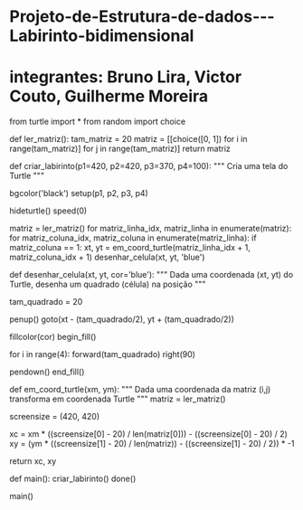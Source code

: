 # Projeto-de-Estrutura-de-dados---Labirinto-bidimensional
# integrantes: Bruno Lira, Victor Couto, Guilherme Moreira

from turtle import *
from random import choice

def ler_matriz():
    tam_matriz = 20
    matriz = [[choice([0, 1]) for i in range(tam_matriz)] for j in range(tam_matriz)]
    return matriz
    
def criar_labirinto(p1=420, p2=420, p3=370, p4=100):
    """ Cria uma tela do Turtle """
    
   bgcolor('black')
   setup(p1, p2, p3, p4)
    
   hideturtle()
   speed(0)
    
   matriz = ler_matriz()
   for matriz_linha_idx, matriz_linha in enumerate(matriz):
       for matriz_coluna_idx, matriz_coluna in enumerate(matriz_linha):
           if matriz_coluna == 1:
               xt, yt = em_coord_turtle(matriz_linha_idx + 1, matriz_coluna_idx + 1)
               desenhar_celula(xt, yt, 'blue')
               
def desenhar_celula(xt, yt, cor='blue'):
    """ Dada uma coordenada (xt, yt) do Turtle, desenha um quadrado (célula) na posição """
    
   tam_quadrado = 20
    
   penup()
   goto(xt - (tam_quadrado/2), yt + (tam_quadrado/2))
    
   fillcolor(cor)
   begin_fill()
    
   for i in range(4): 
       forward(tam_quadrado)
       right(90)
        
   pendown()
   end_fill()
   
def em_coord_turtle(xm, ym):
  """ Dada uma coordenada da matriz (i,j) transforma em coordenada Turtle """
   matriz = ler_matriz()
    
   screensize = (420, 420)
    
   xc = xm * ((screensize[0] - 20) / len(matriz[0])) - ((screensize[0] - 20) / 2)
   xy = (ym * ((screensize[1] - 20) / len(matriz)) - ((screensize[1] - 20) / 2)) * -1
    
   return xc, xy
   
 def main():
  criar_labirinto()
  done()
   
 main()
